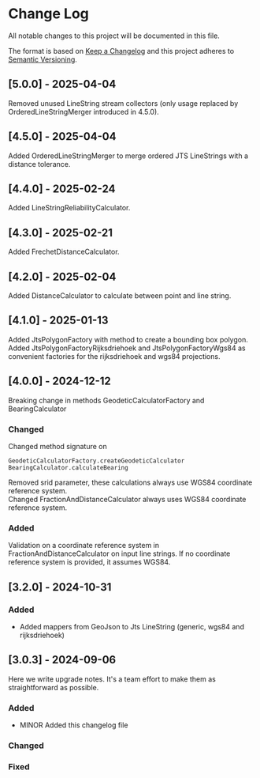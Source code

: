 # Change Log
All notable changes to this project will be documented in this file.

The format is based on [Keep a Changelog](http://keepachangelog.com/)
and this project adheres to [Semantic Versioning](http://semver.org/).

## [5.0.0] - 2025-04-04

Removed unused LineString stream collectors (only usage replaced by OrderedLineStringMerger introduced in 4.5.0).

## [4.5.0] - 2025-04-04

Added OrderedLineStringMerger to merge ordered JTS LineStrings with a distance tolerance.

## [4.4.0] - 2025-02-24

Added LineStringReliabilityCalculator.

## [4.3.0] - 2025-02-21

Added FrechetDistanceCalculator.

## [4.2.0] - 2025-02-04

Added DistanceCalculator to calculate between point and line string.

## [4.1.0] - 2025-01-13

Added JtsPolygonFactory with method to create a bounding box polygon.
Added JtsPolygonFactoryRijksdriehoek and JtsPolygonFactoryWgs84 as convenient factories for the rijksdriehoek and wgs84 projections.

## [4.0.0] - 2024-12-12

Breaking change in methods GeodeticCalculatorFactory and BearingCalculator

### Changed

Changed method signature on

```
GeodeticCalculatorFactory.createGeodeticCalculator
BearingCalculator.calculateBearing
```

Removed srid parameter, these calculations always use WGS84 coordinate reference system.<br>
Changed FractionAndDistanceCalculator always uses WGS84 coordinate reference system.

### Added

Validation on a coordinate reference system in FractionAndDistanceCalculator on input line strings.
If no coordinate reference system is provided, it assumes WGS84.

## [3.2.0] - 2024-10-31

### Added
- Added mappers from GeoJson to Jts LineString (generic, wgs84 and rijksdriehoek) 


## [3.0.3] - 2024-09-06

Here we write upgrade notes. It's a team effort to make them as straightforward as possible.

### Added
- MINOR Added this changelog file

### Changed

### Fixed
